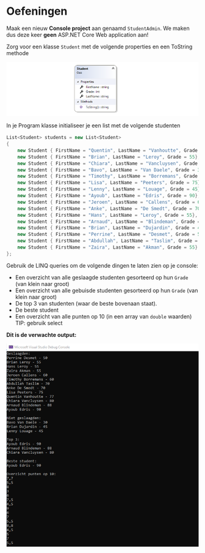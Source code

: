 # Oefeningen

Maak een nieuw **Console project** aan genaamd `StudentAdmin`. We maken dus deze keer **geen** ASP.NET Core Web application aan!

Zorg voor een klasse `Student` met de volgende properties en een ToString methode

![](../.gitbook/assets/image%20%2868%29.png)

In je Program klasse initialiseer je een list met de volgende studenten

```csharp
List<Student> students = new List<Student>
{
    new Student { FirstName = "Quentin", LastName = "Vanhoutte", Grade = 77},
    new Student { FirstName = "Brian", LastName = "Leroy", Grade = 55},
    new Student { FirstName = "Chiara", LastName = "Vancluysen", Grade = 80},
    new Student { FirstName = "Bavo", LastName = "Van Daele", Grade = 30},
    new Student { FirstName = "Timothy", LastName = "Borremans", Grade = 60},
    new Student { FirstName = "Lisa", LastName = "Peeters", Grade = 75},
    new Student { FirstName = "Lenny", LastName = "Louage", Grade = 45},
    new Student { FirstName = "Ayoub", LastName = "Edris", Grade = 90},
    new Student { FirstName = "Jeroen", LastName = "Callens", Grade = 60},
    new Student { FirstName = "Anke", LastName = "De Smedt", Grade = 70},
    new Student { FirstName = "Hans", LastName = "Leroy", Grade = 55},
    new Student { FirstName = "Arnaud", LastName = "Blindeman", Grade = 88},
    new Student { FirstName = "Brian", LastName = "Dujardin", Grade = 45},
    new Student { FirstName = "Perrine", LastName = "Desmet", Grade = 50},
    new Student { FirstName = "Abdullah", LastName = "Taslim", Grade = 70},
    new Student { FirstName = "Zaira", LastName = "Akman", Grade = 55}
};
```

Gebruik de LINQ queries om de volgende dingen te laten zien op je console:

* Een overzicht van alle geslaagde studenten gesorteerd op hun `Grade` \(van klein naar groot\)
* Een overzicht van alle gebuisde studenten gesorteerd op hun `Grade` \(van klein naar groot\)
* De top 3 van studenten \(waar de beste bovenaan staat\). 
* De beste student
* Een overzicht van alle punten op 10 \(in een array van `double` waarden\) TIP: gebruik select

**Dit is de verwachte output:**

![](../.gitbook/assets/image%20%2869%29.png)

